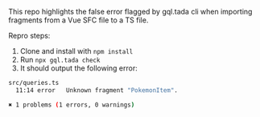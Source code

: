 This repo highlights the false error flagged by gql.tada cli when importing fragments from a Vue SFC file to a TS file.

Repro steps:

1. Clone and install with `npm install`
2. Run `npx gql.tada check`
3. It should output the following error:
```sh
src/queries.ts
  11:14 error   Unknown fragment "PokemonItem".

✖ 1 problems (1 errors, 0 warnings)
```
